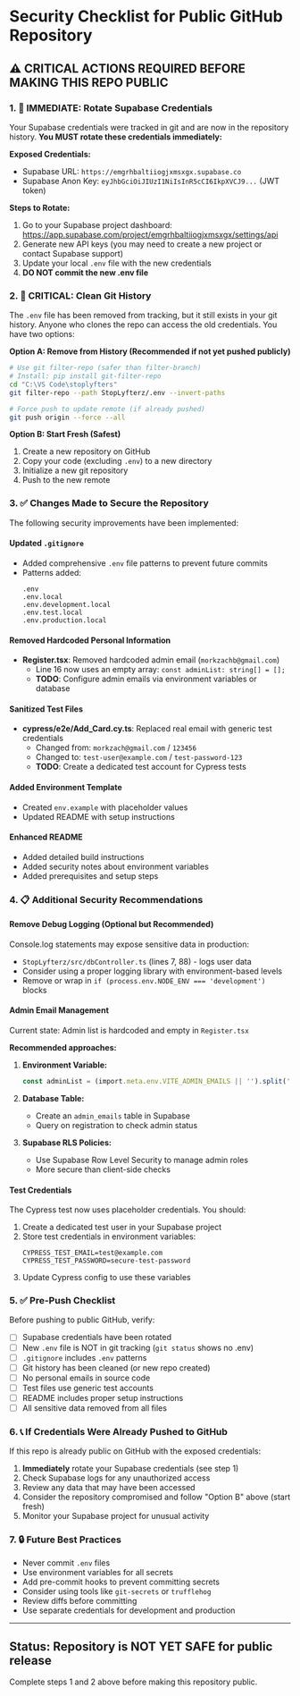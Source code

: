 # Security Checklist for Public GitHub Repository

## ⚠️ CRITICAL ACTIONS REQUIRED BEFORE MAKING THIS REPO PUBLIC

### 1. 🔴 IMMEDIATE: Rotate Supabase Credentials

Your Supabase credentials were tracked in git and are now in the repository history. **You MUST rotate these credentials immediately:**

**Exposed Credentials:**
- Supabase URL: `https://emgrhbaltiiogjxmsxgx.supabase.co`
- Supabase Anon Key: `eyJhbGciOiJIUzI1NiIsInR5cCI6IkpXVCJ9...` (JWT token)

**Steps to Rotate:**
1. Go to your Supabase project dashboard: https://app.supabase.com/project/emgrhbaltiiogjxmsxgx/settings/api
2. Generate new API keys (you may need to create a new project or contact Supabase support)
3. Update your local `.env` file with the new credentials
4. **DO NOT commit the new .env file**

### 2. 🔴 CRITICAL: Clean Git History

The `.env` file has been removed from tracking, but it still exists in your git history. Anyone who clones the repo can access the old credentials. You have two options:

**Option A: Remove from History (Recommended if not yet pushed publicly)**
```bash
# Use git filter-repo (safer than filter-branch)
# Install: pip install git-filter-repo
cd "C:\VS Code\stoplyfters"
git filter-repo --path StopLyfterz/.env --invert-paths

# Force push to update remote (if already pushed)
git push origin --force --all
```

**Option B: Start Fresh (Safest)**
1. Create a new repository on GitHub
2. Copy your code (excluding `.env`) to a new directory
3. Initialize a new git repository
4. Push to the new remote

### 3. ✅ Changes Made to Secure the Repository

The following security improvements have been implemented:

#### Updated `.gitignore`
- Added comprehensive `.env` file patterns to prevent future commits
- Patterns added:
  ```
  .env
  .env.local
  .env.development.local
  .env.test.local
  .env.production.local
  ```

#### Removed Hardcoded Personal Information
- **Register.tsx**: Removed hardcoded admin email (`morkzachb@gmail.com`)
  - Line 16 now uses an empty array: `const adminList: string[] = [];`
  - **TODO**: Configure admin emails via environment variables or database

#### Sanitized Test Files
- **cypress/e2e/Add_Card.cy.ts**: Replaced real email with generic test credentials
  - Changed from: `morkzach@gmail.com` / `123456`
  - Changed to: `test-user@example.com` / `test-password-123`
  - **TODO**: Create a dedicated test account for Cypress tests

#### Added Environment Template
- Created `env.example` with placeholder values
- Updated README with setup instructions

#### Enhanced README
- Added detailed build instructions
- Added security notes about environment variables
- Added prerequisites and setup steps

### 4. 📋 Additional Security Recommendations

#### Remove Debug Logging (Optional but Recommended)
Console.log statements may expose sensitive data in production:
- `StopLyfterz/src/dbController.ts` (lines 7, 88) - logs user data
- Consider using a proper logging library with environment-based levels
- Remove or wrap in `if (process.env.NODE_ENV === 'development')` blocks

#### Admin Email Management
Current state: Admin list is hardcoded and empty in `Register.tsx`

**Recommended approaches:**
1. **Environment Variable:**
   ```typescript
   const adminList = (import.meta.env.VITE_ADMIN_EMAILS || '').split(',');
   ```

2. **Database Table:**
   - Create an `admin_emails` table in Supabase
   - Query on registration to check admin status

3. **Supabase RLS Policies:**
   - Use Supabase Row Level Security to manage admin roles
   - More secure than client-side checks

#### Test Credentials
The Cypress test now uses placeholder credentials. You should:
1. Create a dedicated test user in your Supabase project
2. Store test credentials in environment variables:
   ```
   CYPRESS_TEST_EMAIL=test@example.com
   CYPRESS_TEST_PASSWORD=secure-test-password
   ```
3. Update Cypress config to use these variables

### 5. ✅ Pre-Push Checklist

Before pushing to public GitHub, verify:

- [ ] Supabase credentials have been rotated
- [ ] New `.env` file is NOT in git tracking (`git status` shows no .env)
- [ ] `.gitignore` includes `.env` patterns
- [ ] Git history has been cleaned (or new repo created)
- [ ] No personal emails in source code
- [ ] Test files use generic test accounts
- [ ] README includes proper setup instructions
- [ ] All sensitive data removed from all files

### 6. 📞 If Credentials Were Already Pushed to GitHub

If this repo is already public on GitHub with the exposed credentials:

1. **Immediately** rotate your Supabase credentials (see step 1)
2. Check Supabase logs for any unauthorized access
3. Review any data that may have been accessed
4. Consider the repository compromised and follow "Option B" above (start fresh)
5. Monitor your Supabase project for unusual activity

### 7. 🔒 Future Best Practices

- Never commit `.env` files
- Use environment variables for all secrets
- Add pre-commit hooks to prevent committing secrets
- Consider using tools like `git-secrets` or `trufflehog`
- Review diffs before committing
- Use separate credentials for development and production

---

## Status: Repository is NOT YET SAFE for public release

Complete steps 1 and 2 above before making this repository public.

